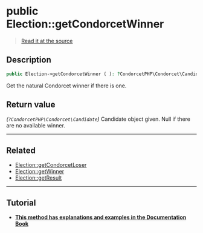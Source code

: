 # public Election::getCondorcetWinner

> [Read it at the source](https://github.com/julien-boudry/Condorcet/blob/master/src/ElectionProcess/ResultsProcess.php#L171)

## Description    

```php
public Election->getCondorcetWinner ( ): ?CondorcetPHP\Condorcet\Candidate
```

Get the natural Condorcet winner if there is one.


## Return value   

*(`?CondorcetPHP\Condorcet\Candidate`)* Candidate object given. Null if there are no available winner.


---------------------------------------

## Related

* [Election::getCondorcetLoser](/Docs/api-reference/Election%20Class/Election--getCondorcetLoser.md)    
* [Election::getWinner](/Docs/api-reference/Election%20Class/Election--getWinner.md)    
* [Election::getResult](/Docs/api-reference/Election%20Class/Election--getResult.md)    

---------------------------------------

## Tutorial

* **[This method has explanations and examples in the Documentation Book](https://docs.condorcet.io/book/3.AsPhpLibrary/6.Results/1.WinnerAndLoser)**    
